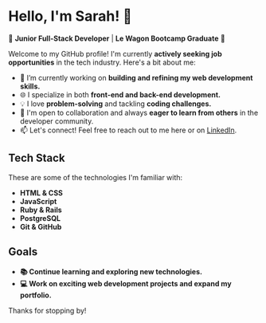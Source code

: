 # Hello, I'm Sarah! 👋

🌱 **Junior Full-Stack Developer** | **Le Wagon Bootcamp Graduate** 🚀

Welcome to my GitHub profile! I'm currently **actively seeking job opportunities** in the tech industry. Here's a bit about me:

- 🔭 I’m currently working on **building and refining my web development skills.**
- 🌐 I specialize in both **front-end and back-end development.**
- 💡 I love **problem-solving** and tackling **coding challenges.**
- 🤝 I'm open to collaboration and always **eager to learn from others** in the developer community.
- 📫 Let's connect! Feel free to reach out to me here or on [LinkedIn](https://www.linkedin.com/in/sarahbelledent/).

## Tech Stack

These are some of the technologies I'm familiar with:

- **HTML & CSS**
- **JavaScript**
- **Ruby & Rails**
- **PostgreSQL**
- **Git & GitHub**

## Goals

- **📚 Continue learning and exploring new technologies.**
- **💻 Work on exciting web development projects and expand my portfolio.**

Thanks for stopping by!
